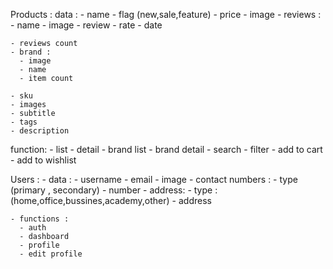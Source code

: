 Products : 
  data : 
    - name 
    - flag (new,sale,feature)
    - price 
    - image 
    - reviews :
      - name 
      - image
      - review 
      - rate 
      - date 
  
    - reviews count 
    - brand :
      - image
      - name 
      - item count 

    - sku
    - images 
    - subtitle 
    - tags 
    - description 


  function:
    - list 
    - detail 
    - brand list 
    - brand detail 
    - search 
    - filter 
    - add to cart 
    - add to wishlist 


Users : 
    - data :
      - username 
      - email 
      - image
      - contact numbers :
        - type (primary , secondary)
        - number 
      - address:
        - type : (home,office,bussines,academy,other)
        - address 



    - functions :
      - auth
      - dashboard 
      - profile 
      - edit profile 